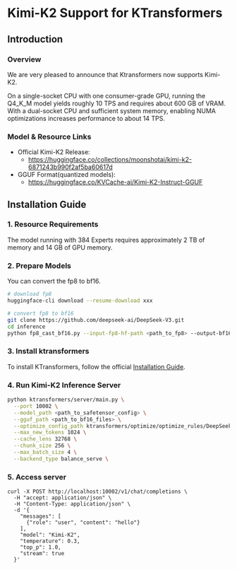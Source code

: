 # Kimi-K2 Support for KTransformers

## Introduction

### Overview
We are very pleased to announce that Ktransformers now supports Kimi-K2.

On a single-socket CPU with one consumer-grade GPU, running the Q4_K_M model yields roughly 10 TPS and requires about 600 GB of VRAM.  
With a dual-socket CPU and sufficient system memory, enabling NUMA optimizations increases performance to about 14 TPS.

### Model & Resource Links

- Official Kimi-K2 Release: 
  - https://huggingface.co/collections/moonshotai/kimi-k2-6871243b990f2af5ba60617d
- GGUF Format(quantized models):
  - https://huggingface.co/KVCache-ai/Kimi-K2-Instruct-GGUF

## Installation Guide

### 1. Resource Requirements

The model running with 384 Experts requires approximately 2 TB of memory and 14 GB of GPU memory.

### 2. Prepare Models

You can convert the fp8 to bf16.

```bash
# download fp8
huggingface-cli download --resume-download xxx

# convert fp8 to bf16
git clone https://github.com/deepseek-ai/DeepSeek-V3.git
cd inference
python fp8_cast_bf16.py --input-fp8-hf-path <path_to_fp8> --output-bf16-hf-path  <path_to_bf16>

```

### 3. Install ktransformers

To install KTransformers, follow the official [Installation Guide](https://kvcache-ai.github.io/ktransformers/en/install.html).

### 4. Run Kimi-K2 Inference Server

```bash
python ktransformers/server/main.py \
  --port 10002 \
  --model_path <path_to_safetensor_config> \
  --gguf_path <path_to_bf16_files> \
  --optimize_config_path ktransformers/optimize/optimize_rules/DeepSeek-V3-Chat-serve.yaml \
  --max_new_tokens 1024 \
  --cache_lens 32768 \
  --chunk_size 256 \
  --max_batch_size 4 \
  --backend_type balance_serve \
```

### 5. Access server

```
curl -X POST http://localhost:10002/v1/chat/completions \
  -H "accept: application/json" \
  -H "Content-Type: application/json" \
  -d '{
    "messages": [
      {"role": "user", "content": "hello"}
    ],
    "model": "Kimi-K2",
    "temperature": 0.3,
    "top_p": 1.0,
    "stream": true
  }'
```
